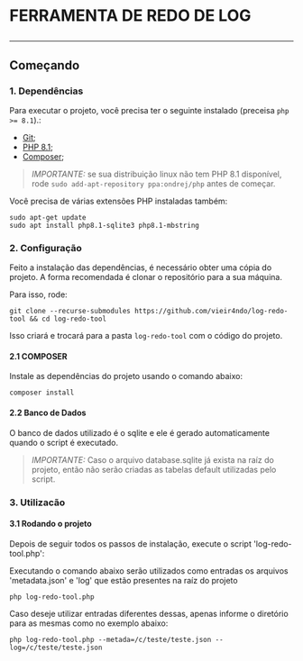 # FERRAMENTA DE REDO DE LOG<hr>

## Começando
### 1. Dependências

Para executar o projeto, você precisa ter o seguinte instalado (preceisa `php >= 8.1`).:

- [Git](https://git-scm.com);
- [PHP 8.1](https://www.php.net/downloads);
- [Composer](https://getcomposer.org/download/);

> _IMPORTANTE:_ se sua distribuição linux não tem PHP 8.1 disponível, rode `sudo add-apt-repository ppa:ondrej/php` antes de começar.

Você precisa de várias extensões PHP instaladas também:

```
sudo apt-get update
sudo apt install php8.1-sqlite3 php8.1-mbstring 
```

### 2. Configuração

Feito a instalação das dependências, é necessário obter uma cópia do projeto. A forma recomendada é clonar o repositório para a sua máquina.

Para isso, rode:

```
git clone --recurse-submodules https://github.com/vieir4ndo/log-redo-tool && cd log-redo-tool
```

Isso criará e trocará para a pasta `log-redo-tool` com o código do projeto.

#### 2.1 COMPOSER

Instale as dependências do projeto usando o comando abaixo:

```
composer install
```

#### 2.2 Banco de Dados

O banco de dados utilizado é o sqlite e ele é gerado automaticamente quando o script é executado. 

> _IMPORTANTE:_ Caso o arquivo database.sqlite já exista na raíz do projeto, então não serão criadas as tabelas default utilizadas pelo script.


### 3. Utilizacão

#### 3.1 Rodando o projeto

Depois de seguir todos os passos de instalação, execute o script 'log-redo-tool.php':

Executando o comando abaixo serão utilizados como entradas os arquivos 'metadata.json' e 'log' que estão presentes na raíz do projeto
```
php log-redo-tool.php
```

Caso deseje utilizar entradas diferentes dessas, apenas informe o diretório para as mesmas como no exemplo abaixo:
```
php log-redo-tool.php --metada=/c/teste/teste.json --log=/c/teste/teste.json
```

